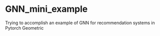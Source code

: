 # GNN_mini_example
Trying to accomplish an example of GNN for recommendation systems in Pytorch Geometric

